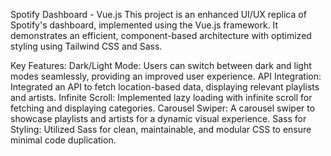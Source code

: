 Spotify Dashboard - Vue.js
This project is an enhanced UI/UX replica of Spotify's dashboard, implemented using the Vue.js framework. It demonstrates an efficient, component-based architecture with optimized styling using Tailwind CSS and Sass.

Key Features:
Dark/Light Mode: Users can switch between dark and light modes seamlessly, providing an improved user experience.
API Integration: Integrated an API to fetch location-based data, displaying relevant playlists and artists.
Infinite Scroll: Implemented lazy loading with infinite scroll for fetching and displaying categories.
Carousel Swiper: A carousel swiper to showcase playlists and artists for a dynamic visual experience.
Sass for Styling: Utilized Sass for clean, maintainable, and modular CSS to ensure minimal code duplication.